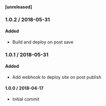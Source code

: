 #### [unreleased]

### 1.0.2 / 2018-05-31
#### Added
* Build and deploy on post save

### 1.0.1 / 2018-05-31
#### Added
* Add webhook to deploy site on post publish


#### 1.0.0 / 2018-04-17
* Initial commit
